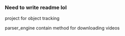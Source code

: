 ### Need to write readme lol

project for object tracking

parser_engine contain method for downloading videos
